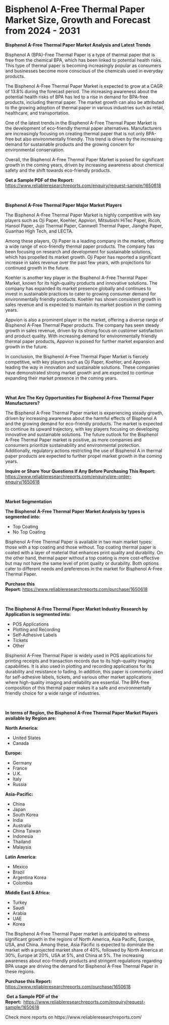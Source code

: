 <p><h1>Bisphenol A-Free Thermal Paper Market Size, Growth and Forecast from 2024 - 2031</h1></p><p><strong>Bisphenol A-Free Thermal Paper Market Analysis and Latest Trends</strong></p>
<p><p>Bisphenol A (BPA)-Free Thermal Paper is a type of thermal paper that is free from the chemical BPA, which has been linked to potential health risks. This type of thermal paper is becoming increasingly popular as consumers and businesses become more conscious of the chemicals used in everyday products.</p><p>The Bisphenol A-Free Thermal Paper Market is expected to grow at a CAGR of 13.8% during the forecast period. The increasing awareness about the potential health risks of BPA has led to a rise in demand for BPA-free products, including thermal paper. The market growth can also be attributed to the growing adoption of thermal paper in various industries such as retail, healthcare, and transportation.</p><p>One of the latest trends in the Bisphenol A-Free Thermal Paper Market is the development of eco-friendly thermal paper alternatives. Manufacturers are increasingly focusing on creating thermal paper that is not only BPA-free but also environmentally friendly. This trend is driven by the increasing demand for sustainable products and the growing concern for environmental conservation.</p><p>Overall, the Bisphenol A-Free Thermal Paper Market is poised for significant growth in the coming years, driven by increasing awareness about chemical safety and the shift towards eco-friendly products.</p></p>
<p><strong>Get a Sample PDF of the Report:&nbsp;</strong> <a href="https://www.reliableresearchreports.com/enquiry/request-sample/1650618">https://www.reliableresearchreports.com/enquiry/request-sample/1650618</a></p>
<p>&nbsp;</p>
<p><strong>Bisphenol A-Free Thermal Paper Major Market Players</strong></p>
<p><p>The Bisphenol A-Free Thermal Paper Market is highly competitive with key players such as Oji Paper, Koehler, Appvion, Mitsubishi HiTec Paper, Ricoh, Hansol Paper, Jujo Thermal Paper, Cannwell Thermal Paper, Jianghe Paper, Guanhao High Tech, and LECTA. </p><p>Among these players, Oji Paper is a leading company in the market, offering a wide range of eco-friendly thermal paper products. The company has been focusing on research and development for sustainable solutions, which has propelled its market growth. Oji Paper has reported a significant increase in sales revenue over the past few years, with projections for continued growth in the future.</p><p>Koehler is another key player in the Bisphenol A-Free Thermal Paper Market, known for its high-quality products and innovative solutions. The company has expanded its market presence globally and continues to invest in sustainable practices to cater to growing consumer demand for environmentally friendly products. Koehler has shown consistent growth in sales revenue and is expected to maintain its market position in the coming years.</p><p>Appvion is also a prominent player in the market, offering a diverse range of Bisphenol A-Free Thermal Paper products. The company has seen steady growth in sales revenue, driven by its strong focus on customer satisfaction and product quality. With increasing demand for environmentally friendly thermal paper products, Appvion is poised for further market expansion and growth in the future.</p><p>In conclusion, the Bisphenol A-Free Thermal Paper Market is fiercely competitive, with key players such as Oji Paper, Koehler, and Appvion leading the way in innovation and sustainable solutions. These companies have demonstrated strong market growth and are expected to continue expanding their market presence in the coming years.</p></p>
<p>&nbsp;</p>
<p><strong>What Are The Key Opportunities For Bisphenol A-Free Thermal Paper Manufacturers?</strong></p>
<p><p>The Bisphenol A-Free Thermal Paper market is experiencing steady growth, driven by increasing awareness about the harmful effects of Bisphenol A and the growing demand for eco-friendly products. The market is expected to continue its upward trajectory, with key players focusing on developing innovative and sustainable solutions. The future outlook for the Bisphenol A-Free Thermal Paper market is positive, as more companies and consumers prioritize sustainability and environmental protection. Additionally, regulatory actions restricting the use of Bisphenol A in thermal paper products are expected to further propel market growth in the coming years.</p></p>
<p><strong>Inquire or Share Your Questions If Any Before Purchasing This Report:</strong> <a href="https://www.reliableresearchreports.com/enquiry/pre-order-enquiry/1650618">https://www.reliableresearchreports.com/enquiry/pre-order-enquiry/1650618</a></p>
<p>&nbsp;</p>
<p><strong>Market Segmentation</strong></p>
<p><strong>The Bisphenol A-Free Thermal Paper Market Analysis by types is segmented into:</strong></p>
<p><ul><li>Top Coating</li><li>No Top Coating</li></ul></p>
<p><p>Bisphenol A-Free Thermal Paper is available in two main market types: those with a top coating and those without. Top coating thermal paper is coated with a layer of material that enhances print quality and durability. On the other hand, thermal paper without a top coating is more cost-effective but may not have the same level of print quality or durability. Both options cater to different needs and preferences in the market for Bisphenol A-Free Thermal Paper.</p></p>
<p><strong>Purchase this Report:&nbsp;</strong><a href="https://www.reliableresearchreports.com/purchase/1650618">https://www.reliableresearchreports.com/purchase/1650618</a></p>
<p>&nbsp;</p>
<p><strong>The Bisphenol A-Free Thermal Paper Market Industry Research by Application is segmented into:</strong></p>
<p><ul><li>POS Applications</li><li>Plotting and Recording</li><li>Self-Adhesive Labels</li><li>Tickets</li><li>Other</li></ul></p>
<p><p>Bisphenol A-Free Thermal Paper is widely used in POS applications for printing receipts and transaction records due to its high-quality imaging capabilities. It is also used in plotting and recording applications for its durability and resistance to fading. In addition, this paper is commonly used for self-adhesive labels, tickets, and various other market applications where high-quality imaging and reliability are essential. The BPA-free composition of this thermal paper makes it a safe and environmentally friendly choice for a wide range of industries.</p></p>
<p>&nbsp;</p>
<p><strong>In terms of Region, the Bisphenol A-Free Thermal Paper Market Players available by Region are:</strong></p>
<p>
    <p> <strong> North America: </strong>
        <ul>
            <li>United States</li>
            <li>Canada</li>
        </ul>
        </p> 
    <p> <strong> Europe: </strong>
        <ul>
            <li>Germany</li>
            <li>France</li>
            <li>U.K.</li>
            <li>Italy</li>
            <li>Russia</li>
        </ul>
        </p> 
    <p> <strong> Asia-Pacific: </strong>
        <ul>
            <li>China</li>
            <li>Japan</li>
            <li>South Korea</li>
            <li>India</li>
            <li>Australia</li>
            <li>China Taiwan</li>
            <li>Indonesia</li>
            <li>Thailand</li>
            <li>Malaysia</li>
        </ul>
        </p> 
    <p> <strong> Latin America: </strong>
        <ul>
            <li>Mexico</li>
            <li>Brazil</li>
            <li>Argentina Korea</li>
            <li>Colombia</li>
        </ul>
        </p> 
    <p> <strong> Middle East & Africa: </strong>
        <ul>
            <li>Turkey</li>
            <li>Saudi</li>
            <li>Arabia</li>
            <li>UAE</li>
            <li>Korea</li>
        </ul>
    </p>
    </p>
<p><p>The Bisphenol A-Free Thermal Paper market is anticipated to witness significant growth in the regions of North America, Asia Pacific, Europe, USA, and China. Among these, Asia Pacific is expected to dominate the market with a projected market share of 40%, followed by North America at 30%, Europe at 20%, USA at 5%, and China at 5%. The increasing awareness about eco-friendly products and stringent regulations regarding BPA usage are driving the demand for Bisphenol A-Free Thermal Paper in these regions.</p></p>
<p><strong>Purchase this Report: </strong><a href="https://www.reliableresearchreports.com/purchase/1650618">https://www.reliableresearchreports.com/purchase/1650618</a></p>
<p>&nbsp;<strong>Get a Sample PDF of the Report:&nbsp;&nbsp;</strong><a href="https://www.reliableresearchreports.com/enquiry/request-sample/1650618">https://www.reliableresearchreports.com/enquiry/request-sample/1650618</a></p>
<p><strong></strong></p>
<p>Check more reports on https://www.reliableresearchreports.com/</p>